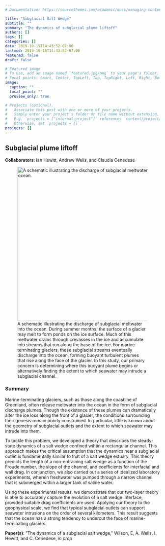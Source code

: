 ```yaml
---
# Documentation: https://sourcethemes.com/academic/docs/managing-content/

title: "Subglacial Salt Wedge"
subtitle: ""
summary: "The dynamics of subglacial plume liftoff"
authors: []
tags: []
categories: []
date: 2019-10-15T14:43:52-07:00
lastmod: 2019-10-15T14:43:52-07:00
featured: false
draft: false

# Featured image
# To use, add an image named `featured.jpg/png` to your page's folder.
# Focal points: Smart, Center, TopLeft, Top, TopRight, Left, Right, BottomLeft, Bottom, BottomRight.
image:
  caption: ""
  focal_point: ""
  preview_only: true

# Projects (optional).
#   Associate this post with one or more of your projects.
#   Simply enter your project's folder or file name without extension.
#   E.g. `projects = ["internal-project"]` references `content/project/deep-learning/index.md`.
#   Otherwise, set `projects = []`.
projects: []
---
```


## Subglacial plume liftoff

**Collaborators**: Ian Hewitt, Andrew Wells, and Claudia Cenedese

<figure>
<img src="/img/subglacial_salt_wedge.jpg" width="500" height="500" align="middle" alt="A schematic illustrating the discharge of subglacial meltwater into the ocean.">
<figcaption>A schematic illustrating the discharge of subglacial meltwater into the ocean. During summer months, the surface of a glacier may melt to form ponds on the ice surface. Much of this meltwater drains through crevasses in the ice and accumulate into streams that run along the base of the ice. For marine terminating glaciers, these subglacial streams eventually discharge into the ocean, forming buoyant turbulent plumes that rise along the face of the glacier. In this study, our primary concern is determining where this buoyant plume begins or alternatively finding the extent to which seawater may intrude a subglacial channel. </figcaption>
</figure>


### Summary

Marine-terminating glaciers, such as those along the coastline of Greenland, often release meltwater into the ocean in the form of subglacial discharge plumes. Though the existence of these plumes can dramatically alter the ice loss along the front of a glacier, the conditions surrounding their genesis remain poorly constrained. In particular, little is known about the geometry of subglacial outlets and the extent to which seawater may intrude into them. 

To tackle this problem, we developed a theory that describes the steady-state dynamics of a salt wedge confined wihtin a rectangular channel. This approach makes the critical assumption that the dynamics near a subglacial outlet is fundamentally similar to that of a salt wedge estuary. This theory predicts the length of a non-entraining salt wedge as a function of the Froude number, the slope of the channel, and coefficients for interfacial and wall drag. In conjunction, we also carried out a series of idealized laboratory experiments, wherein freshwater was pumped through a narrow channel that is submerged within a larger tank of saline water. 

Using these experimental results, we demonstrate that our two-layer theory is able to accurately capture the evolution of a salt wedge interface, provided suitable drag coefficients are used. Applying our theory to the geophysical scale, we find that typical subglacial outlets can support seawater intrusions on the order of several kilometers. This result suggests that the ocean has a strong tendency to undercut the face of marine-terminating glaciers.

**Paper(s)**: "The dynamics of a subglacial salt wedge," Wilson, E, A. Wells, I. Hewitt, and C. Cenedese, *in prep* 




